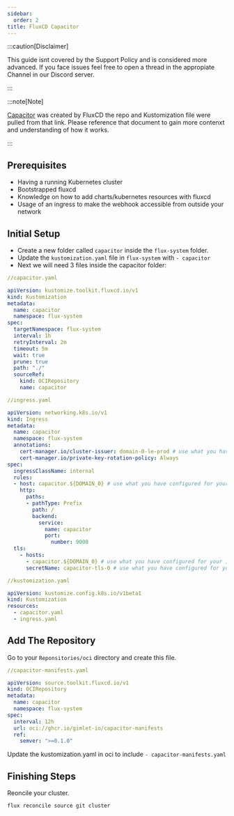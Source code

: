 ```yaml
---
sidebar:
  order: 2
title: FluxCD Capacitor
---
```


:::caution[Disclaimer]

This guide isnt covered by the Support Policy and is considered more advanced.
If you face issues feel free to open a thread in the appropiate Channel in our Discord server.

:::

:::note[Note]

[Capacitor](https://fluxcd.io/blog/2024/02/introducing-capacitor/) was created by FluxCD the repo and Kustomization file were pulled from that link. Please reference that document to gain more contenxt and understanding of how it works.

:::

## Prerequisites

- Having a running Kubernetes cluster
- Bootstrapped fluxcd
- Knowledge on how to add charts/kubernetes resources with fluxcd
- Usage of an ingress to make the webhook accessible from outside your network

## Initial Setup

- Create a new folder called `capacitor` inside the `flux-system` folder.
- Update the `kustomization.yaml` file in `flux-system` with `- capacitor`
- Next we will need 3 files inside the capacitor folder:


```yaml
//capacitor.yaml

apiVersion: kustomize.toolkit.fluxcd.io/v1
kind: Kustomization
metadata:
  name: capacitor
  namespace: flux-system
spec:
  targetNamespace: flux-system
  interval: 1h
  retryInterval: 2m
  timeout: 5m
  wait: true
  prune: true
  path: "./"
  sourceRef:
    kind: OCIRepository
    name: capacitor
```

```yaml
//ingress.yaml

apiVersion: networking.k8s.io/v1
kind: Ingress
metadata:
  name: capacitor
  namespace: flux-system
  annotations:
    cert-manager.io/cluster-issuer: domain-0-le-prod # use what you have configured for your ingress
    cert-manager.io/private-key-rotation-policy: Always
spec:
  ingressClassName: internal
  rules:
  - host: capacitor.${DOMAIN_0} # use what you have configured for your ingress
    http:
      paths:
      - pathType: Prefix
        path: /
        backend:
          service:
            name: capacitor
            port:
              number: 9000
  tls:
    - hosts:
      - capacitor.${DOMAIN_0} # use what you have configured for your ingress
      secretName: capacitor-tls-0 # use what you have configured for your ingress
```

``` yaml
//kustomization.yaml

apiVersion: kustomize.config.k8s.io/v1beta1
kind: Kustomization
resources:
  - capacitor.yaml
  - ingress.yaml
```

## Add The Repository

Go to your `Reponsitories/oci` directory and create this file.

``` yaml
//capacitor-manifests.yaml

apiVersion: source.toolkit.fluxcd.io/v1
kind: OCIRepository
metadata:
  name: capacitor
  namespace: flux-system
spec:
  interval: 12h
  url: oci://ghcr.io/gimlet-io/capacitor-manifests
  ref:
    semver: ">=0.1.0"
```

Update the kustomization.yaml in oci to include `- capacitor-manifests.yaml`

## Finishing Steps

Reoncile your cluster.

  ``` shell
  flux reconcile source git cluster
  ```
